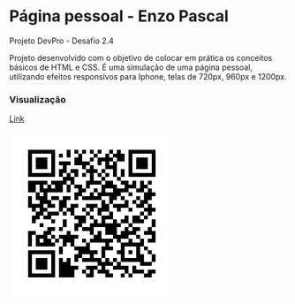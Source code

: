 <h1> Página pessoal - Enzo Pascal </h1>
Projeto DevPro - Desafio 2.4

Projeto desenvolvido com o objetivo de colocar em prática os conceitos básicos de HTML e CSS. É uma simulação de uma página pessoal, utilizando efeitos responsivos para Iphone, telas de 720px, 960px e 1200px.

<h3>Visualização</h3> 
<a href="https://larissaagabrielle.github.io/enzo-pascal-responsivo/" target="_blank">
    <p>Link</p>
</a>

<img src="imagens/frame.png"/>
